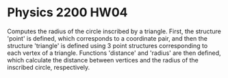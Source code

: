 # Physics 2200 HW04

Computes the radius of the circle inscribed by a triangle.  First, the structure 'point' is defined, which corresponds to a coordinate pair, and then the structure 'triangle' is defined using 3 point structures corresponding to each vertex of a triangle.  Functions 'distance' and 'radius' are then defined, which calculate the distance between vertices and the radius of the inscribed circle, respectively. 

